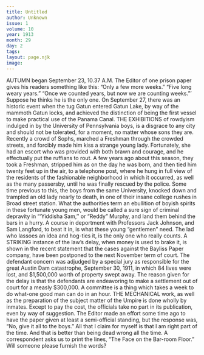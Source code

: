 ```yaml
---
title: Untitled
author: Unknown
issue: 1
volume: 10
year: 1913
month: 29
day: 2
tags:
layout: page.njk
image:
---
```

AUTUMN began September 23, 10.37 A.M.    The Editor of one prison paper gives his readers something like this: “Only a few more weeks.” “Five long weary years.” “Once we counted years, but now we are counting weeks.”’ Suppose he thinks he is the only one. On September 27, there was an historic event when the tug Gatun entered Gatun Lake, by way of the mammoth Gatun locks, and achieved the distinction of being the first vessel to make practical use of the Panama Canal.    THE EXHIBITIONS of rowdyism indulged in by the University of Pennsylvania boys, is a disgrace to any city and should not be tolerated, for a moment, no matter whose sons they are. Recently a crowd of Sophs, marched a Freshman through the crowded streets, and forcibly made him kiss a strange young lady. Fortunately, she had an escort who was provided with both brawn and courage, and he effectually put the ruffians to rout. A few years ago about this season, they took a Freshman, stripped him as on the day he was born, and then tied him twenty feet up in the air, to a telephone post, where he hung in full view of the residents of the fashionable neighborhood in which it occurred, as well as the many passersby, until he was finally rescued by the police.    Some time previous to this, the boys from the same University, knocked down and trampled an old lady nearly to death, in one of their insane college rushes in Broad street station.    What the authorities term an ebullition of boyish spirits in these fortunate young men, would be called a sure sign of criminal depravity in “‘Yiddisha Sam,’’ or “Reddy” Murphy, and land them behind the bars in a hurry.    A course in deportment with Professors Jack Johnson, and Sam Langford, to beat it in, is what these young “gentlemen” need.    The lad who lassoes an idea and hog-ties it, is the only one who really counts.    A STRIKING instance of the law’s delay, when money is used to brake it, is shown in the recent statement that the cases against the Bayliss Paper company, have been postponed to the next November term of court. The defendant concern was adjudged by a special jury as responsible for the great Austin Dam catastrophe, September 30, 1911, in which 84 lives were lost, and $1,500,000 worth of property swept away. The reason given for the delay is that the defendants are endeavoring to make a settlement out of court for a measly $300,000. A committee is a thing which takes a week to do what-one good man can do in an hour.    THE MECHANICAL work, as well as the preparation of the subject matter of the Umpire is done wholly by inmates. Except to pay the cost, the officials take no part in its publication, even by way of suggestion. The Editor made an effort some time ago to have the paper given at least a semi-official standing, but the response was, “No, give it all to the boys.” All that I claim for myself is that I am right part of the time. And that is better than being dead wrong all the time. A correspondent asks us to print the lines, “The Face on the Bar-room Floor.” Will someone please furnish the words?    




